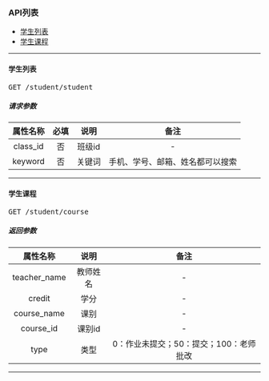 ### API列表

* [学生列表](#student)
* [学生课程](#course)

-------------------------
<a name="student"></a>
#### 学生列表
<pre>
GET /student/student
</pre>
##### 请求参数

| 属性名称 | 必填 | 说明 | 备注 |
|:---:|:---:|:---:|:---:|
| class_id | 否 | 班级id | - |
| keyword | 否 | 关键词 | 手机、学号、邮箱、姓名都可以搜索 |

-------------------------
<a name="course"></a>
#### 学生课程
<pre>
GET /student/course
</pre>
##### 返回参数

| 属性名称 | 说明 | 备注 |
|:---:|:---:|:---:|
| teacher_name | 教师姓名 | - |
| credit | 学分 | - |
| course_name | 课别 | - |
| course_id | 课别id | - |
| type | 类型 | 0：作业未提交；50：提交；100：老师批改 |

-------------------------

